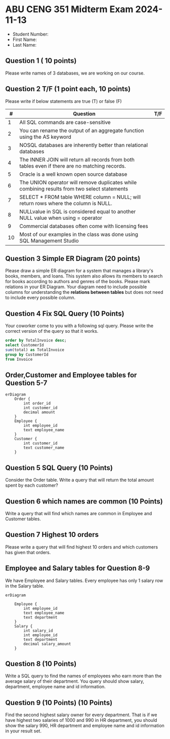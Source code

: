 # ABU CENG 351 Midterm Exam 2024-11-13

- Student Number: 
- First Name:
- Last Name:


## Question 1 ( 10 points)

Please write names of 3 databases, we are working on our course.

## Question 2 T/F (1 point each, 10 points)

Please write if below statements are true (T) or false (F)

| #  | Question                              | T/F |
|----|----------------------------------------|-----|
| 1  | All SQL commands are case-sensitive                                                            |     |
| 2  | You can rename the output of an aggregate function using the AS keyword                        |     |
| 3  | NOSQL databases are inherently better than relational databases                                |     |
| 4  | The INNER JOIN will return all records from both tables even if there are no matching records. |     |
| 5  | Oracle is a well known open source database                                                   |     |
| 6  | The UNION operator will remove duplicates while combining results from two select statements   |     |
| 7  | SELECT * FROM table WHERE column = NULL; will return rows where the column is NULL.            |     |
| 8  | NULLvalue in SQL is considered equal to another NULL value when using = operator               |     |
| 9  | Commercial databases often come with licensing fees                                            |     |
| 10 | Most of our examples in the class was done using SQL Management Studio                         |     |


## Question 3 Simple ER Diagram (20 points)

Please draw a simple ER diagram for a system that manages a library's books, members, and loans.
This system also allows its members to search for books according to authors and genres of the books.
Please mark relations in your ER Diagram.
Your diagram need to include possible columns for understanding the **relations between tables** but does not need to include every possible column.




## Question 4 Fix SQL Query (10 Points)

Your coworker come to you with a following sql query.
Please write the correct version of the query so that it works.


```sql
order by TotalInvoice desc;
select CustomerId
sum(total) as TotalInvoice 
group by CustomerId
from Invoice 
```

## Order,Customer and Employee tables for Question 5-7

```mermaid
erDiagram
    Order {
        int order_id
        int customer_id 
        decimal amount
    }
    Employee {
        int employee_id
        text employee_name
    }
    Customer {
        int customer_id
        text customer_name
    }  
```



## Question 5 SQL Query (10 Points)

Consider the Order table. Write a query that will return the total amount spent by each customer?


## Question 6 which names are common (10 Points)

Write a query that will find which names are common in Employee and Customer tables.

## Question 7 Highest 10 orders

Please write a query that will find highest 10 orders and which customers has given that orders.


## Employee and Salary tables for Question 8-9

We have Employee and Salary tables.
Every employee has only 1 salary row in the Salary table.


```mermaid
erDiagram

    Employee {
        int employee_id
        text employee_name
        text department
    }
    Salary {
        int salary_id
        int employee_id
        text department
        decimal salary_amount
    }    

```

## Question 8 (10 Points)

Write a SQL query to find the names of employees who earn more than the average salary of their department. 
You query should show salary, department,  employee name and id information.


## Question 9 (10 Points) (10 Points)

Find the second highest salary owner for every department.
That is if we have highest two salaries of 1000 and 990 in HR department, you should show the salary 990, HR department and employee name and id information in your result set.